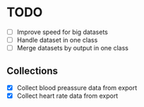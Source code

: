 # TODO

- [ ] Improve speed for big datasets
- [ ] Handle dataset in one class
- [ ] Merge datasets by output in one class

## Collections

- [X] Collect blood preassure data from export
- [X] Collect heart rate data from export
